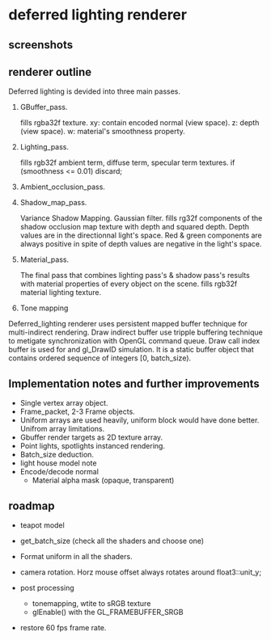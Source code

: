 # deferred lighting renderer

## screenshots

## renderer outline
Deferred lighting is devided into three main passes.

1. GBuffer_pass.

	fills rgba32f texture. 
	xy: contain encoded normal (view space). 
	z: depth (view space).
	w: material's smoothness property.

2. Lighting_pass. 

	fills rgb32f ambient term, diffuse term, specular term textures.
	if (smoothness <= 0.01) discard;

3. Ambient_occlusion_pass.

4. Shadow_map_pass.

	Variance Shadow Mapping.
	Gaussian filter.
	fills rg32f components of the shadow occlusion map texture with depth and squared depth. Depth values are in the directionnal light's space.
	Red & green components are always positive in spite of depth values are negative in the light's space.
 
5. Material_pass.

	The final pass that combines lighting pass's & shadow pass's results with material properties of every object on the scene.
	fills rgb32f material lighting texture.

6. Tone mapping

Deferred_lighting renderer uses persistent mapped buffer technique for multi-indirect rendering. Draw indirect buffer use tripple buffering technique to metigate synchronization with OpenGL command queue. Draw call index buffer is used for and gl_DrawID simulation. It is a static buffer object that contains ordered sequence of integers [0, batch_size).

## Implementation notes and further improvements
- Single vertex array object. 
- Frame_packet, 2-3 Frame objects.
- Uniform arrays are used heavily, uniform block would have done better. Unifrom array limitations.
- Gbuffer render targets as 2D texture array.
- Point lights, spotlights instanced rendering.
- Batch_size deduction.
- light house model note
- Encode/decode normal
	- Material alpha mask (opaque, transparent)


## roadmap
- teapot model

- get_batch_size (check all the shaders and choose one)

- Format uniform in all the shaders.

- camera rotation. Horz mouse offset always rotates around float3::unit_y; 

- post processing
	- tonemapping, wtite to sRGB texture
	- glEnable() with the GL_FRAMEBUFFER_SRGB

- restore 60 fps frame rate.
